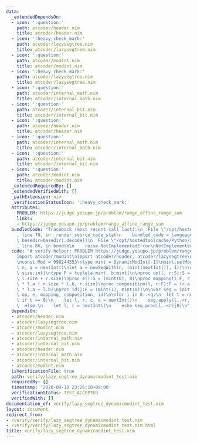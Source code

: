 ```yaml
---
data:
  _extendedDependsOn:
  - icon: ':question:'
    path: atcoder/header.nim
    title: atcoder/header.nim
  - icon: ':heavy_check_mark:'
    path: atcoder/lazysegtree.nim
    title: atcoder/lazysegtree.nim
  - icon: ':question:'
    path: atcoder/modint.nim
    title: atcoder/modint.nim
  - icon: ':heavy_check_mark:'
    path: atcoder/lazysegtree.nim
    title: atcoder/lazysegtree.nim
  - icon: ':question:'
    path: atcoder/internal_math.nim
    title: atcoder/internal_math.nim
  - icon: ':question:'
    path: atcoder/internal_bit.nim
    title: atcoder/internal_bit.nim
  - icon: ':question:'
    path: atcoder/header.nim
    title: atcoder/header.nim
  - icon: ':question:'
    path: atcoder/internal_math.nim
    title: atcoder/internal_math.nim
  - icon: ':question:'
    path: atcoder/internal_bit.nim
    title: atcoder/internal_bit.nim
  - icon: ':question:'
    path: atcoder/modint.nim
    title: atcoder/modint.nim
  _extendedRequiredBy: []
  _extendedVerifiedWith: []
  _pathExtension: nim
  _verificationStatusIcon: ':heavy_check_mark:'
  attributes:
    PROBLEM: https://judge.yosupo.jp/problem/range_affine_range_sum
    links:
    - https://judge.yosupo.jp/problem/range_affine_range_sum
  bundledCode: "Traceback (most recent call last):\n  File \"/opt/hostedtoolcache/Python/3.8.5/x64/lib/python3.8/site-packages/onlinejudge_verify/documentation/build.py\"\
    , line 70, in _render_source_code_stat\n    bundled_code = language.bundle(stat.path,\
    \ basedir=basedir).decode()\n  File \"/opt/hostedtoolcache/Python/3.8.5/x64/lib/python3.8/site-packages/onlinejudge_verify/languages/nim.py\"\
    , line 86, in bundle\n    raise NotImplementedError\nNotImplementedError\n"
  code: "# verify-helper: PROBLEM https://judge.yosupo.jp/problem/range_affine_range_sum\n\
    import atcoder/modint\nimport atcoder/header, atcoder/lazysegtree\n\nimport std/sequtils\n\
    \nconst Mod = 998244353\ntype mint = DynamicModInt[-1]\nmint.setMod(Mod)\nlet\
    \ n, q = nextInt()\nlet a = newSeqWith(n, (mint(nextInt()), 1))\n\ntype S = tuple[a:mint,\
    \ size:int]\ntype F = tuple[a:mint, b:mint]\n\nproc op(l, r:S):S = (l.a + r.a,\
    \ l.size + r.size)\nproc e():S = (mint(0), 0)\nproc mapping(l:F, r:S):S = (r.a\
    \ * l.a + r.size * l.b, r.size)\nproc composition(l, r:F):F = (r.a * l.a, r.b\
    \ * l.a + l.b)\nproc id():F = (mint(1), mint(0))\n\nvar seg = init_lazy_segtree(a,\
    \ op, e, mapping, composition, id)\n\nfor i in 0..<q:\n  let t = nextInt()\n \
    \ if t == 0:\n    let l, r, c, d = nextInt()\n    seg.apply(l..<r, (mint(c), mint(d)))\n\
    \  else:\n    let l, r = nextInt()\n    echo seg.prod(l..<r)[0]\n"
  dependsOn:
  - atcoder/header.nim
  - atcoder/lazysegtree.nim
  - atcoder/modint.nim
  - atcoder/lazysegtree.nim
  - atcoder/internal_math.nim
  - atcoder/internal_bit.nim
  - atcoder/header.nim
  - atcoder/internal_math.nim
  - atcoder/internal_bit.nim
  - atcoder/modint.nim
  isVerificationFile: true
  path: verify/lazy_segtree_dynamicmodint_test.nim
  requiredBy: []
  timestamp: '2020-09-18 23:26:10+09:00'
  verificationStatus: TEST_ACCEPTED
  verifiedWith: []
documentation_of: verify/lazy_segtree_dynamicmodint_test.nim
layout: document
redirect_from:
- /verify/verify/lazy_segtree_dynamicmodint_test.nim
- /verify/verify/lazy_segtree_dynamicmodint_test.nim.html
title: verify/lazy_segtree_dynamicmodint_test.nim
---
```


